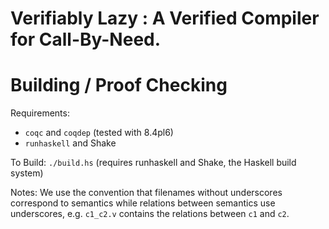 # Verifiably Lazy : A Verified Compiler for Call-By-Need.

# Building / Proof Checking

Requirements: 
- `coqc` and `coqdep` (tested with 8.4pl6)
- `runhaskell` and Shake

To Build: `./build.hs` (requires runhaskell and Shake, the Haskell build system) 

Notes: 
We use the convention that filenames without underscores correspond to semantics
while relations between semantics use underscores, e.g.  `c1_c2.v` contains the
relations between `c1` and `c2`. 


